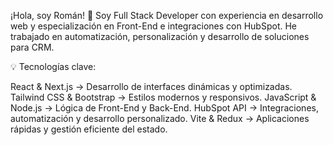 ¡Hola, soy Román! 👋
Soy Full Stack Developer con experiencia en desarrollo web y especialización en Front-End e integraciones con HubSpot. He trabajado en automatización, personalización y desarrollo de soluciones para CRM.

💡 Tecnologías clave:

React & Next.js → Desarrollo de interfaces dinámicas y optimizadas.
Tailwind CSS & Bootstrap → Estilos modernos y responsivos.
JavaScript & Node.js → Lógica de Front-End y Back-End.
HubSpot API → Integraciones, automatización y desarrollo personalizado.
Vite & Redux → Aplicaciones rápidas y gestión eficiente del estado.
